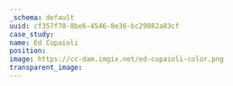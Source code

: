 ```yaml
---
_schema: default
uuid: cf357f70-8be6-4546-8e36-bc29082a83cf
case_study:
name: Ed Cupaioli
position:
image: https://cc-dam.imgix.net/ed-cupaioli-color.png
transparent_image:
---
```

